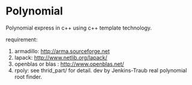 # Polynomial
Polynomial express in c++ using c++ template technology.

requirement:
1. armadillo: http://arma.sourceforge.net
2. lapack: http://www.netlib.org/lapack/
3. openblas or blas : http://www.openblas.net/
4. rpoly: see thrid_part/ for detail. dev by Jenkins-Traub real polynomial root finder.
